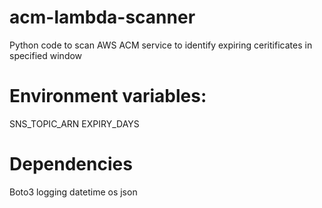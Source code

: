 # acm-lambda-scanner

Python code to scan AWS ACM service to identify expiring ceritificates in specified window

# Environment variables:

SNS_TOPIC_ARN
EXPIRY_DAYS

# Dependencies

Boto3
logging
datetime
os
json
